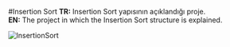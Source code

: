 #Insertion Sort
<b>TR:</b> Insertion Sort yapısının açıklandığı proje.<br>
<b>EN:</b> The project in which the Insertion Sort structure is explained.<br>

![InsertionSort](https://user-images.githubusercontent.com/109991448/200264922-18ff9c45-978d-476d-8143-8b389e8f7ece.png)

